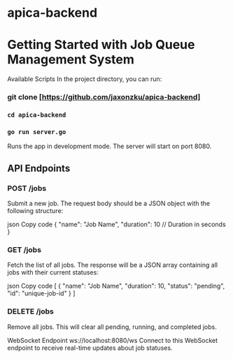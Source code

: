 # apica-backend

# Getting Started with Job Queue Management System

Available Scripts
In the project directory, you can run:

### git clone [https://github.com/jaxonzku/apica-backend]

### `cd apica-backend`

### `go run server.go`

Runs the app in development mode.
The server will start on port 8080.

## API Endpoints

### POST /jobs

Submit a new job. The request body should be a JSON object with the following structure:

json
Copy code
{
"name": "Job Name",
"duration": 10 // Duration in seconds
}

### GET /jobs

Fetch the list of all jobs. The response will be a JSON array containing all jobs with their current statuses:

json
Copy code
[
{
"name": "Job Name",
"duration": 10,
"status": "pending",
"id": "unique-job-id"
}
]

### DELETE /jobs

Remove all jobs. This will clear all pending, running, and completed jobs.

WebSocket Endpoint
ws://localhost:8080/ws
Connect to this WebSocket endpoint to receive real-time updates about job statuses.
